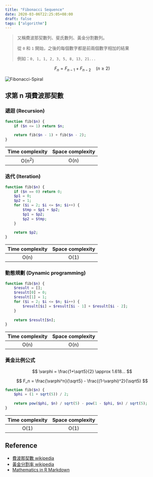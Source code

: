 ```yaml
---
title: "Fibonacci Sequence"
date: 2020-03-06T22:25:05+08:00
draft: false
tags: ["algorithm"]
---
```


> 又稱費波那契數列、斐氏數列、黃金分割數列。
>
> 從 `0` 和 `1` 開始，之後的每個數字都是前兩個數字相加的結果
>
> 例如：`0, 1, 1, 2, 3, 5, 8, 13, 21...`

$$
F_n = F_{n-1} + F_{n-2} \quad (n \geq 2)
$$

![Fibonacci-Spiral](https://picbed.stdcdn.com/2021/09/4aa9589fd482949c70b09135229d67113af40f766e1b3f7cb5535b956bb116e1.png)

## 求第 n 項費波那契數

### 遞迴 (Recursion)

```php
function fib($n) {
    if ($n <= 1) return $n;
    
    return fib($n - 1) + fib($n - 2);
}
```

| Time complexity  | Space complexity |
| :--------------: | :--------------: |
| O(n<sup>2</sup>) |       O(n)       |

###  迭代 (Iteration)

```php
function fib($n) {
    if ($n == 0) return 0;
    $p1 = 0;
    $p2 = 1;
    for ($i = 2; $i <= $n; $i++) {
        $tmp = $p1 + $p2;
        $p1 = $p2;
        $p2 = $tmp;
    }
    
    return $p2;
}
```

| Time complexity | Space complexity |
| :-------------: | :--------------: |
|      O(n)       |       O(1)       |

### 動態規劃 (Dynamic programming)

```php
function fib($n) {
    $result = [];
    $result[0] = 0;
    $result[1] = 1;
    for ($i = 2; $i <= $n; $i++) {
        $result[$i] = $result[$i - 1] + $result[$i - 2];
    }
    
    return $result[$n];
}
```

| Time complexity | Space complexity |
| :-------------: | :--------------: |
|      O(n)       |       O(n)       |

### 黃金比例公式

$$
\varphi = \frac{1+\sqrt5}{2} \approx 1.618...
$$

$$
F_n = \frac{\varphi^n}{\sqrt5} - \frac{(1-\varphi)^2}{\sqrt5}
$$



```php
function fib($n) {
    $phi = (1 + sqrt(5)) / 2;
    
    return pow($phi, $n) / sqrt(5) - pow(1 - $phi, $n) / sqrt(5);
}
```

| Time complexity | Space complexity |
| :-------------: | :--------------: |
|      O(1)       |       O(1)       |



## Reference

- [費波那契數 wikipedia](https://zh.wikipedia.org/wiki/%E6%96%90%E6%B3%A2%E9%82%A3%E5%A5%91%E6%95%B0)
- [黃金分割率 wikipedia](https://zh.wikipedia.org/wiki/%E9%BB%84%E9%87%91%E5%88%86%E5%89%B2%E7%8E%87)
- [Mathematics in R Markdown](https://rpruim.github.io/s341/S19/from-class/MathinRmd.html)
